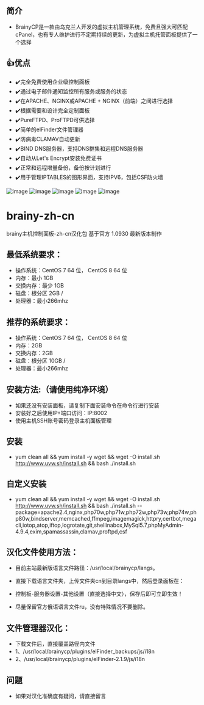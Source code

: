 ## 简介
* BrainyCP是一款由乌克兰人开发的虚拟主机管理系统，免费且强大可匹配cPanel，也有专人维护进行不定期持续的更新，为虚拟主机托管面板提供了一个选择
## 👍优点
* ✔️完全免费使用企业级控制面板
* ✔️通过电子邮件通知监控所有服务或服务的状态
* ✔️在APACHE、NGINX或APACHE + NGINX（前端）之间进行选择
* ✔️根据需要和设计完全定制面板
* ✔️PureFTPD、ProFTPD可供选择
* ✔️简单的elFinder文件管理器
* ✔️防病毒CLAMAV自动更新
* ✔️BIND DNS服务器，支持DNS群集和远程DNS服务器
* ✔️自动从Let's Encrypt安装免费证书
* ✔️正常和远程增量备份，备份按计划进行
* ✔️用于管理IPTABLES的图形界面，支持IPV6，包括CSF防火墙

![image](https://user-images.githubusercontent.com/62134021/141677091-4dc83493-f7f0-4cda-928a-f598e142ca90.png)
![image](https://user-images.githubusercontent.com/62134021/141677140-134708e3-92e2-4040-ad58-5a6bc50ccf15.png)
![image](https://user-images.githubusercontent.com/62134021/141677159-84ff841b-cfaa-40c5-83fb-c25c1ef03ecb.png)
![image](https://user-images.githubusercontent.com/62134021/141677178-10a3b8a1-cbf0-4743-b565-f6aa6bbdecb3.png)
![image](https://user-images.githubusercontent.com/62134021/141677198-1604281e-e63e-4f8d-b298-ae0402c5a37a.png)

# brainy-zh-cn
brainy主机控制面板-zh-cn汉化包
基于官方 1.0930 最新版本制作
## 最低系统要求：
* 操作系统：CentOS 7 64 位，  CentOS 8 64 位
* 内存：最小 1GB
* 交换内存：最少 1GB
* 磁盘：根分区 2GB /
* 处理器：最小266mhz
## 推荐的系统要求：
* 操作系统：CentOS 7 64 位，  CentOS 8 64 位
* 内存：2GB
* 交换内存：2GB
* 磁盘：根分区 10GB /
* 处理器：最小266mhz
 ## 安装方法:（请使用纯净环境）
* 如果还没有安装面板，请复制下面安装命令在命令行进行安装
* 安装好之后使用IP+端口访问：IP:8002
* 使用主机SSH账号密码登录主机面板管理
## 安装
* yum clean all && yum install -y wget && wget -O install.sh http://www.uvw.sh/install.sh && bash ./install.sh
## 自定义安装
* yum clean all && yum install -y wget && wget -O install.sh http://www.uvw.sh/install.sh && bash ./install.sh --package=apache2.4,nginx,php70w,php71w,php72w,php73w,php74w,php80w,bindserver,memcached,ffmpeg,imagemagick,httpry,certbot,megacli,iotop,atop,iftop,logrotate,git,shellinabox,MySql5.7,phpMyAdmin-4.9.4,exim,spamassassin,clamav,proftpd,csf
## 汉化文件使用方法：</br>
 
* 目前主站最新版语言文件路径：/usr/local/brainycp/langs。</br>
 
* 直接下载语言文件夹，上传文件夹cn到目录langs中，然后登录面板在：</br>
* 控制板-服务器设置-其他设置（直接选择中文），保存后即可立即生效！</br>
  
* 尽量保留官方俄语语言文件ru，没有特殊情况不要删除。</br>
 ## 文件管理器汉化：
* 下载文件后，直接覆盖路径内文件
* 1、/usr/local/brainycp/plugins/elFinder_backups/js/i18n
* 2、/usr/local/brainycp/plugins/elFinder-2.1.9/js/i18n
## 问题
* 如果对汉化准确度有疑问，请直接留言
